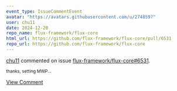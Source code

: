 ```yaml
---
event_type: IssueCommentEvent
avatar: "https://avatars.githubusercontent.com/u/274859?"
user: chu11
date: 2024-12-20
repo_name: flux-framework/flux-core
html_url: https://github.com/flux-framework/flux-core/pull/6531
repo_url: https://github.com/flux-framework/flux-core
---
```


<a href='https://github.com/chu11' target='_blank'>chu11</a> commented on issue <a href='https://github.com/flux-framework/flux-core/pull/6531' target='_blank'>flux-framework/flux-core#6531</a>.

<small>thanks, setting MWP...</small>

<a href='https://github.com/flux-framework/flux-core/pull/6531' target='_blank'>View Comment</a>